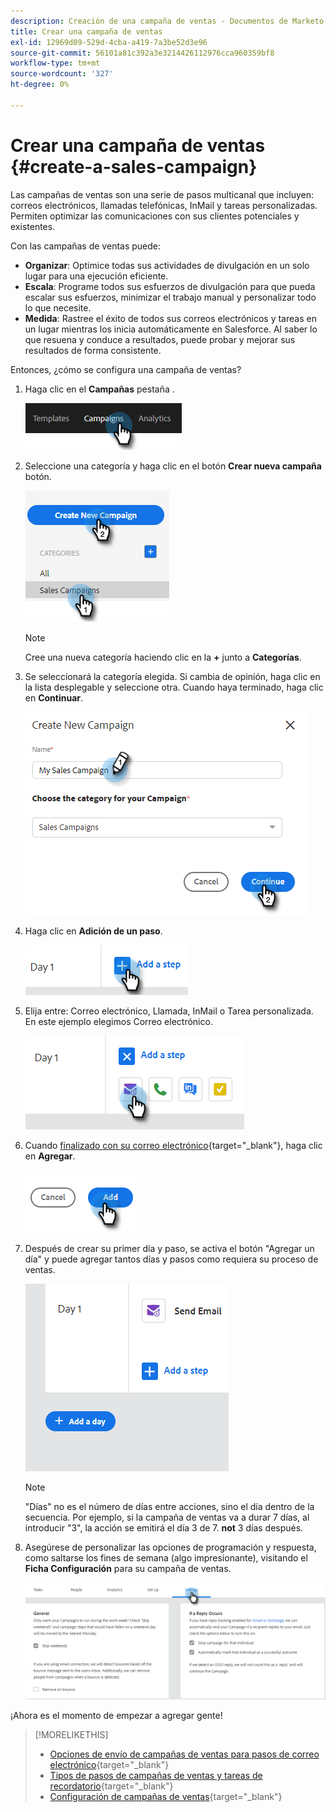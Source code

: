 ```yaml
---
description: Creación de una campaña de ventas - Documentos de Marketo - Documentación del producto
title: Crear una campaña de ventas
exl-id: 12969d09-529d-4cba-a419-7a3be52d3e96
source-git-commit: 56101a81c392a3e3214426112976cca960359bf8
workflow-type: tm+mt
source-wordcount: '327'
ht-degree: 0%

---
```


# Crear una campaña de ventas {#create-a-sales-campaign}

Las campañas de ventas son una serie de pasos multicanal que incluyen: correos electrónicos, llamadas telefónicas, InMail y tareas personalizadas. Permiten optimizar las comunicaciones con sus clientes potenciales y existentes.

Con las campañas de ventas puede:

* **Organizar**: Optimice todas sus actividades de divulgación en un solo lugar para una ejecución eficiente.
* **Escala**: Programe todos sus esfuerzos de divulgación para que pueda escalar sus esfuerzos, minimizar el trabajo manual y personalizar todo lo que necesite.
* **Medida**: Rastree el éxito de todos sus correos electrónicos y tareas en un lugar mientras los inicia automáticamente en Salesforce. Al saber lo que resuena y conduce a resultados, puede probar y mejorar sus resultados de forma consistente.

Entonces, ¿cómo se configura una campaña de ventas?

1. Haga clic en el **Campañas** pestaña .

   ![](assets/create-a-sales-campaign-1.png)

1. Seleccione una categoría y haga clic en el botón **Crear nueva campaña** botón.

   ![](assets/create-a-sales-campaign-2.png)

   >[!NOTE]
   >
   >Cree una nueva categoría haciendo clic en la **+** junto a **Categorías**.

1. Se seleccionará la categoría elegida. Si cambia de opinión, haga clic en la lista desplegable y seleccione otra. Cuando haya terminado, haga clic en **Continuar**.

   ![](assets/create-a-sales-campaign-3.png)

1. Haga clic en **Adición de un paso**.

   ![](assets/create-a-sales-campaign-4.png)

1. Elija entre: Correo electrónico, Llamada, InMail o Tarea personalizada. En este ejemplo elegimos Correo electrónico.

   ![](assets/create-a-sales-campaign-5.png)

1. Cuando [finalizado con su correo electrónico](/help/marketo/product-docs/marketo-sales-insight/actions/campaigns/sales-campaign-step-types-and-reminder-tasks.md#email){target=&quot;_blank&quot;}, haga clic en **Agregar**.

   ![](assets/create-a-sales-campaign-6.png)

1. Después de crear su primer día y paso, se activa el botón &quot;Agregar un día&quot; y puede agregar tantos días y pasos como requiera su proceso de ventas.

   ![](assets/create-a-sales-campaign-7.png)

   >[!NOTE]
   >
   >&quot;Días&quot; no es el número de días entre acciones, sino el día dentro de la secuencia. Por ejemplo, si la campaña de ventas va a durar 7 días, al introducir &quot;3&quot;, la acción se emitirá el día 3 de 7. **not** 3 días después.

1. Asegúrese de personalizar las opciones de programación y respuesta, como saltarse los fines de semana (algo impresionante), visitando el **Ficha Configuración** para su campaña de ventas.

   ![](assets/create-a-sales-campaign-8.png)

¡Ahora es el momento de empezar a agregar gente!

>[!MORELIKETHIS]
>
>* [Opciones de envío de campañas de ventas para pasos de correo electrónico](/help/marketo/product-docs/marketo-sales-insight/actions/campaigns/sales-campaign-send-options-for-email-steps.md){target=&quot;_blank&quot;}
>* [Tipos de pasos de campañas de ventas y tareas de recordatorio](/help/marketo/product-docs/marketo-sales-insight/actions/campaigns/sales-campaign-step-types-and-reminder-tasks.md){target=&quot;_blank&quot;}
>* [Configuración de campañas de ventas](/help/marketo/product-docs/marketo-sales-insight/actions/campaigns/sales-campaign-settings.md){target=&quot;_blank&quot;}

